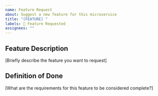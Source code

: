 ```yaml
---
name: Feature Request
about: Suggest a new feature for this microservice
title: "[FEATURE] "
labels: 👀 Feature Requested
assignees: ""
---
```


## Feature Description

[Briefly describe the feature you want to request]

## Definition of Done

[What are the requirements for this feature to be considered complete?]
